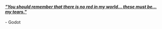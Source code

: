#### [_"You should remember that there is no red in my world... these must be... my tears."_](https://www.youtube.com/watch?v=RlM9yTUsfUw)
\- Godot
